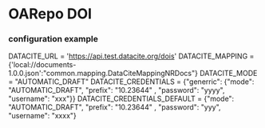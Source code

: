 # OARepo DOI

### configuration example

DATACITE_URL = 'https://api.test.datacite.org/dois'
DATACITE_MAPPING = {'local://documents-1.0.0.json':"common.mapping.DataCiteMappingNRDocs"}
DATACITE_MODE = "AUTOMATIC_DRAFT"
DATACITE_CREDENTIALS = {"generric": {"mode": "AUTOMATIC_DRAFT", "prefix": "10.23644" , "password": "yyyy", "username": "xxx"}}
DATACITE_CREDENTIALS_DEFAULT = {"mode": "AUTOMATIC_DRAFT", "prefix": "10.23644" , "password": "yyy", "username": "xxxx"}
